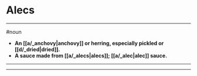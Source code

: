 # Alecs
---
#noun
- **An [[a/_anchovy|anchovy]] or herring, especially pickled or [[d/_dried|dried]].**
- **A sauce made from [[a/_alecs|alecs]]; [[a/_alec|alec]] sauce.**
---
---
